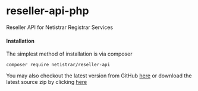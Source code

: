 # reseller-api-php
Reseller API for Netistrar Registrar Services

#### Installation

The simplest method of installation is via composer

```
composer require netistrar/reseller-api
```

You may also checkout the latest version from GitHub [here](https://github.com/Netistrar/reseller-api-php) or download the latest
source zip by clicking [here](https://github.com/Netistrar/reseller-api-php/archive/master.zip)

